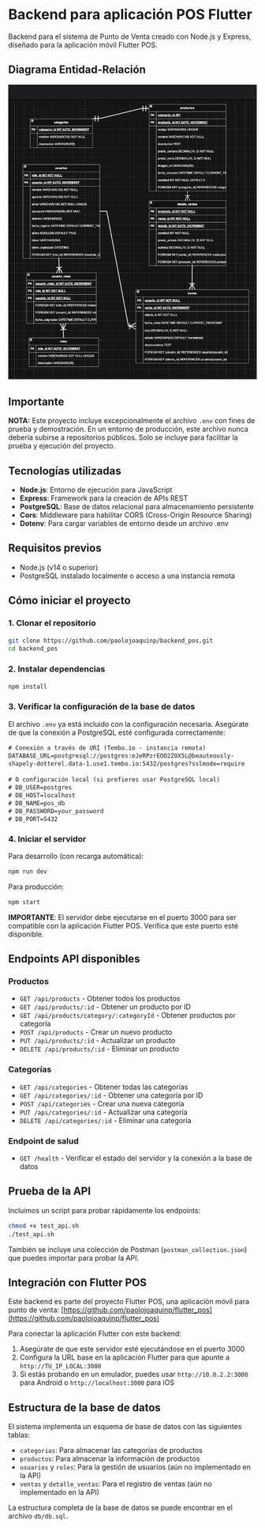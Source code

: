 # Backend para aplicación POS Flutter

Backend para el sistema de Punto de Venta creado con Node.js y Express, diseñado para la aplicación móvil Flutter POS.

## Diagrama Entidad-Relación

![Diagrama E-R del proyecto](screenshots/image.png)


## Importante

**NOTA:** Este proyecto incluye excepcionalmente el archivo `.env` con fines de prueba y demostración. En un entorno de producción, este archivo nunca debería subirse a repositorios públicos. Solo se incluye para facilitar la prueba y ejecución del proyecto.

## Tecnologías utilizadas

- **Node.js**: Entorno de ejecución para JavaScript
- **Express**: Framework para la creación de APIs REST
- **PostgreSQL**: Base de datos relacional para almacenamiento persistente
- **Cors**: Middleware para habilitar CORS (Cross-Origin Resource Sharing)
- **Dotenv**: Para cargar variables de entorno desde un archivo .env

## Requisitos previos

- Node.js (v14 o superior)
- PostgreSQL instalado localmente o acceso a una instancia remota

## Cómo iniciar el proyecto

### 1. Clonar el repositorio

```bash
git clone https://github.com/paolojoaquinp/backend_pos.git
cd backend_pos
```

### 2. Instalar dependencias

```bash
npm install
```

### 3. Verificar la configuración de la base de datos

El archivo `.env` ya está incluido con la configuración necesaria. Asegúrate de que la conexión a PostgreSQL esté configurada correctamente:

```
# Conexión a través de URI (Tembo.io - instancia remota)
DATABASE_URL=postgresql://postgres:eJeRPzrEOO2Z0X5L@beauteously-shapely-dotterel.data-1.use1.tembo.io:5432/postgres?sslmode=require

# O configuración local (si prefieres usar PostgreSQL local)
# DB_USER=postgres
# DB_HOST=localhost
# DB_NAME=pos_db
# DB_PASSWORD=your_password
# DB_PORT=5432
```

### 4. Iniciar el servidor

Para desarrollo (con recarga automática):
```bash
npm run dev
```

Para producción:
```bash
npm start
```

**IMPORTANTE**: El servidor debe ejecutarse en el puerto 3000 para ser compatible con la aplicación Flutter POS. Verifica que este puerto esté disponible.

## Endpoints API disponibles

### Productos

- `GET /api/products` - Obtener todos los productos
- `GET /api/products/:id` - Obtener un producto por ID
- `GET /api/products/category/:categoryId` - Obtener productos por categoría
- `POST /api/products` - Crear un nuevo producto
- `PUT /api/products/:id` - Actualizar un producto
- `DELETE /api/products/:id` - Eliminar un producto

### Categorías

- `GET /api/categories` - Obtener todas las categorías
- `GET /api/categories/:id` - Obtener una categoría por ID
- `POST /api/categories` - Crear una nueva categoría
- `PUT /api/categories/:id` - Actualizar una categoría
- `DELETE /api/categories/:id` - Eliminar una categoría

### Endpoint de salud

- `GET /health` - Verificar el estado del servidor y la conexión a la base de datos

## Prueba de la API

Incluimos un script para probar rápidamente los endpoints:

```bash
chmod +x test_api.sh
./test_api.sh
```

También se incluye una colección de Postman (`postman_collection.json`) que puedes importar para probar la API.

## Integración con Flutter POS

Este backend es parte del proyecto Flutter POS, una aplicación móvil para punto de venta:
[https://github.com/paolojoaquinp/flutter_pos](https://github.com/paolojoaquinp/flutter_pos)

Para conectar la aplicación Flutter con este backend:
1. Asegúrate de que este servidor esté ejecutándose en el puerto 3000
2. Configura la URL base en la aplicación Flutter para que apunte a `http://TU_IP_LOCAL:3000`
3. Si estás probando en un emulador, puedes usar `http://10.0.2.2:3000` para Android o `http://localhost:3000` para iOS

## Estructura de la base de datos

El sistema implementa un esquema de base de datos con las siguientes tablas:
- `categorias`: Para almacenar las categorías de productos
- `productos`: Para almacenar la información de productos
- `usuarios` y `roles`: Para la gestión de usuarios (aún no implementado en la API)
- `ventas` y `detalle_ventas`: Para el registro de ventas (aún no implementado en la API)

La estructura completa de la base de datos se puede encontrar en el archivo `db/db.sql`. 
